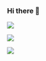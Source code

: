 ### Hi there 👋

<!--
**parkdoy/parkdoy** is a ✨ _special_ ✨ repository because its `README.md` (this file) appears on your GitHub profile.

Here are some ideas to get you started:

- 🔭 I’m currently working on ...
- 🌱 I’m currently learning ...
- 👯 I’m looking to collaborate on ...
- 🤔 I’m looking for help with ...
- 💬 Ask me about ...
- 📫 How to reach me: ...
- 😄 Pronouns: ...
- ⚡ Fun fact: ...
-->
<img src="https://img.shields.io/badge/Firebase-FFCA28?style=flat-square&logo=firebase&logoColor=white"/>


<img src="https://img.shields.io/badge/C
-0E1128?style=flat-square&logo=C
&logoColor=0E1128"/>

<a href="https://www.notion.so/YGL-VR7-faad8336b1a5433aaed532b1ce77c770"><img src="https://img.shields.io/badge/Notion
-000000?style=flat-square&logo=Notion&logoColor=white&link=https://www.notion.so/YGL-VR7-faad8336b1a5433aaed532b1ce77c770"/></a>
